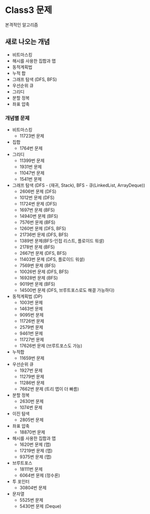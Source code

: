 # Class3 문제
본격적인 알고리즘

## 새로 나오는 개념
- 비트마스킹
- 해시를 사용한 집합과 맵
- 동적계획법
- 누적 합
- 그래프 탐색 (DFS, BFS)
- 우선순위 큐
- 그리디
- 분할 정복
- 좌표 압축

### 개념별 문제
- 비트마스킹
  - 11723번 문제
- 집합
  - 1764번 문제
- 그리디
  - 11399번 문제
  - 1931번 문제
  - 11047번 문제
  - 1541번 문제
- 그래프 탐색 (DFS - (재귀, Stack), BFS - 큐(LinkedList, ArrayDeque))
  - 2606번 문제 (DFS)
  - 1012번 문제 (DFS)
  - 11724번 문제 (DFS)
  - 1697번 문제 (BFS)
  - 14940번 문제 (BFS)
  - 7576번 문제 (BFS)
  - 1260번 문제 (DFS, BFS)
  - 21736번 문제 (DFS, BFS)
  - 1389번 문제(BFS-인접 리스트, 플로이드 워셜)
  - 2178번 문제 (BFS)
  - 2667번 문제 (DFS, BFS)
  - 11403번 문제 (DFS, 플로이드 워셜)
  - 7569번 문제 (BFS)
  - 10026번 문제 (DFS, BFS)
  - 16928번 문제 (BFS)
  - 9019번 문제 (BFS)
  - 14500번 문제 (DFS, 브루트포스로도 해결 가능하다)
- 동적계획법 (DP)
  - 1003번 문제
  - 1463번 문제
  - 9095번 문제
  - 11726번 문제
  - 2579번 문제
  - 9461번 문제
  - 11727번 문제
  - 17626번 문제 (브루트포스도 가능)
- 누적합
  - 11659번 문제
- 우선순위 큐
  - 1927번 문제
  - 11279번 문제
  - 11286번 문제
  - 7662번 문제 (트리 맵이 더 빠름)
- 분할 정복
  - 2630번 문제
  - 1074번 문제
- 이진 탐색
  - 2805번 문제
- 좌표 압축
  - 18870번 문제
- 해시를 사용한 집합과 맵
  - 1620번 문제 (맵)
  - 17219번 문제 (맵)
  - 9375번 문제 (맵)
- 브루트포스
  - 18111번 문제
  - 6064번 문제 (정수론)
- 투 포인터
  - 30804번 문제
- 문자열
  - 5525번 문제 
  - 5430번 문제 (Deque)
